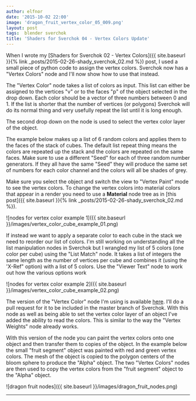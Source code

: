 ```yaml
---
author: elfnor
date: '2015-10-02 22:00'
image: 'dragon_fruit_vertex_color_05_009.png'
layout: post
tags:  blender sverchok
title: 'Shaders for Sverchok 04 - Vertex Colors Update'
---
```


When I wrote my [Shaders for Sverchok 02 - Vertex Colors]({{ site.baseurl }}{% link _posts/2015-02-26-shady_sverchok_02.md %}) post, I used a small piece of python code to assign the vertex colors. Sverchok now has a \"Vertex Colors\" node and I\'ll now show how to use that instead.

The \"Vertex Color\" node takes a list of colors as input. This list can either be assigned to the vertices \"v\" or to the faces \"p\" of the object selected in the drop down. Each color should be a vector of three numbers between 0 and 1. If the list is shorter that the number of vertices (or polygons) Sverchok will do its normal thing and very usefully repeat the list until it is long enough.

The second drop down on the node is used to select the vertex color layer of the object.

The example below makes up a list of 6 random colors and applies them to the faces of the stack of cubes. The default list repeat thing means the colors are repeated up the stack and the colors are repeated on the same faces. Make sure to use a different \"Seed\" for each of three random number generators. If they all have the same \"Seed\" they will produce the same set of numbers for each color channel and the colors will all be shades of grey.

Make sure you select the object and switch the view to \"Vertex Paint\" mode to see the vertex colors. To change the vertex colors into material colors that appear in a render you need to use a **Material** node tree as in [this post]({{ site.baseurl }}{% link _posts/2015-02-26-shady_sverchok_02.md %}).

![nodes for vertex color example 1]({{ site.baseurl }}/images/vertex_color_cube_example_01.png)

If instead we want to apply a separate color to each cube in the stack we need to reorder our list of colors. I\'m still working on understanding all the list manipulation nodes in Sverchok but I wrangled my list of 5 colors (one color per cube) using the \"List Match\" node. It takes a list of integers the same length as the number of vertices per cube and combines it (using the \'X-Ref\" option) with a list of 5 colors. Use the \"Viewer Text\" node to work out how the various options work

![nodes for vertex color example 2]({{ site.baseurl }}/images/vertex_color_cube_example_02.png)

The version of the \"Vertex Color\" node I\'m using is available [here](/downloads/colors.py). I\'ll do a pull request for it to be included in the master branch of Sverchok. With this node as well as being able to set the vertex color layer of an object I\'ve added the ability to read the colors. This is similar to the way the \"Vertex Weights\" node already works.

With this version of the node you can paint the vertex colors onto one object and then transfer them to copies of the object. In the example below the small \"fruit segment\" object was painted with red and green vertex colors. The mesh of the object is copied to the polygon centers of the bloom sphere to produce the \"Alpha\" object. The two \"Vertex Colors\" nodes are then used to copy the vertex colors from the \"fruit segment\" object to the \"Alpha\" object.

![dragon fruit nodes]({{ site.baseurl }}/images/dragon_fruit_nodes.png)

------------------------------------------------------------------------
